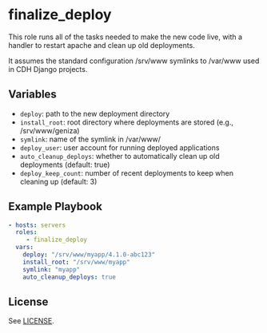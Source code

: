 finalize_deploy
===============

This role runs all of the tasks needed to make the new code live, with a handler to restart apache and clean up old deployments.

It assumes the standard configuration /srv/www symlinks to /var/www used in CDH Django projects.

Variables
---------

- `deploy`: path to the new deployment directory
- `install_root`: root directory where deployments are stored (e.g., /srv/www/geniza)
- `symlink`: name of the symlink in /var/www/
- `deploy_user`: user account for running deployed applications
- `auto_cleanup_deploys`: whether to automatically clean up old deployments (default: true)
- `deploy_keep_count`: number of recent deployments to keep when cleaning up (default: 3)

Example Playbook
----------------

```yml
- hosts: servers
  roles:
     - finalize_deploy
  vars:
    deploy: "/srv/www/myapp/4.1.0-abc123"
    install_root: "/srv/www/myapp"
    symlink: "myapp"
    auto_cleanup_deploys: true
```

License
-------

See [LICENSE](https://github.com/Princeton-CDH/CDH_ansible/blob/main/LICENSE).